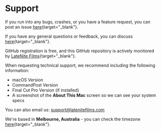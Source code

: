 # Support

If you run into any bugs, crashes, or you have a feature request, you can post an issue [here](https://github.com/CommandPost/CommandPost/issues){target="_blank"}.

If you have any general questions or feedback, you can discuss [here](https://github.com/CommandPost/CommandPost/discussions){target="_blank"}.

GitHub registration is free, and this GitHub repository is actively monitored by [LateNite Films](https://github.com/latenitefilms){target="_blank"}.

When requesting technical support, we recommend including the following information:

- macOS Version
- CommandPost Version
- Final Cut Pro Version (if installed)
- A screenshot of the **About This Mac** screen so we can see your system specs

You can also email us: [support@latenitefilms.com](mailto:support@latenitefilms.com?subject=CommandPost)

We're based in **Melbourne, Australia** - you can check the timezone [here](https://www.timeanddate.com/worldclock/australia/melbourne){target="_blank"}.